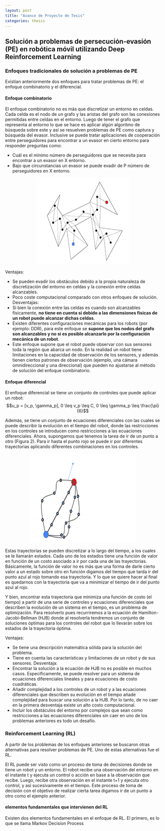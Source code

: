 ```yaml
---
layout: post
title: "Avance de Proyecto de Tesis"
categories: thesis
---
```


## Solución a problemas de persecución-evasión (PE) en robótica móvil utilizando Deep Reinforcement Learning

### Enfoques tradicionales de solución a problemas de PE

Existían anteriormente dos enfoques para tratar problemas de PE: el enfoque combinatorio y el diferencial.

#### Enfoque combinatorio

El enfoque combinatorio no es más que discretizar un entorno en celdas. Cada celda es el nodo de un grafo y las aristas del grafo son las conexiones permitidas entre celdas en el entorno.
Luego de tener el grafo que representa al entorno lo que se hace es aplicar algún algoritmo de búsqueda sobre este y así se resuelven problemas de PE como captura y búsqueda del evasor. Inclusive se puede tratar aplicaciones de cooperación entre perseguidores para encontrar a un evasor en cierto entorno para responder preguntas como:
* Cuál es el mínimo número de perseguidores que se necesita para encontrar a un evasor en X entorno.
* Bajo que circunstancias un evasor se puede evadir de P número de perseguidores en X entorno.

<div align="center">
  <img src="https://raw.githubusercontent.com/EnriqManComp/EnriqManComp.github.io/master/assets/2do-avance-post/enfoque_combinatorio.png" width="300px" height="280px"/>
</div>

Ventajas:
* Se pueden evadir los obstáculos debido a la propia naturaleza de discretización del entorno en celdas y la conexión entre celdas alcanzables.
* Poco coste computacional comparado con otros enfoques de solución.
Desventajas:
* Si bien la conexión entre las celdas es cuando son alcanzables físicamente, **no tiene en cuenta si debido a las dimensiones físicas de un robot puede alcanzar dichas celdas**.
* Existen diferentes configuraciones mecánicas para los robots (por ejemplo: DDR), para este enfoque se **supone que los nodos del grafo son alcanzables y no si es posible alcanzarlo por la configuración mecánica de un robot**.
* Este enfoque supone que el robot puede observar con sus sensores toda la región que abarca un nodo. En la realidad un robot tiene limitaciones en la capacidad de observación de los sensores, y además tienen ciertos patrones de observación (ejemplo, una cámara omnidireccional y una direccional) que pueden no ajustarse al método de solución del enfoque combinatorio.

#### Enfoque diferencial

El enfoque diferencial se tiene un conjunto de controles que puede aplicar un robot:
$$u_p = [v_p, \gamma_p], 0 \leq v_p \leq C, 0 \leq \gamma_p \leq \frac{\pi}{6}$$

Además, se tiene un conjunto de ecuaciones diferenciales con las cuales se puede describir la evolución en el tiempo del robot, donde las restricciones en los controles se introducen como restricciones a las ecuaciones diferenciales. 
Ahora, supongamos que tenemos la tarea de ir de un punto a otro (Figura 2). Para ir hasta el punto rojo se puede ir por diferentes trayectorias aplicando diferentes combinaciones en los controles.

<div align="center">
  <img src="https://raw.githubusercontent.com/EnriqManComp/EnriqManComp.github.io/master/assets/2do-avance-post/enfoque_diferencial.png" width="350px" height="290px"/>
</div>

Estas trayectorias se pueden discretizar a lo largo del tiempo, a los cuales se le llamarán estados. Cada uno de los estados tiene una función de valor en función de un costo asociado a ir por cada una de las trayectorias. Básicamente, la función de valor no es más que una forma de darle cierto valor a un estado sobre otro en función digamos del tiempo que tarda ir del punto azul al rojo tomando esa trayectoria.
Y lo que se quiere hacer al final es quedarnos con la trayectoria que va a minimizar el tiempo de ir del punto azul al rojo.

Y bien, encontrar esta trayectoria que minimiza una función de costo (el tiempo) a partir de una serie de controles y ecuaciones diferenciales que describen la evolución de un sistema en el tiempo, es un problema de optimización. Para resolverlo pues recurriremos a la ecuación de Hamilton-Jacobi-Bellman (HJB) donde al resolverla tendremos un conjunto de soluciones óptimas para los controles del robot que lo llevarán sobre los estados de la trayectoria óptima.

Ventajas:
* Se tiene una descripción matemática sólida para la solución del problema.
* Tiene en cuenta las características y limitaciones de un robot y de sus sensores.
Desventaja:
* Encontrar la solución a la ecuación de HJB no es posible en muchos casos. Específicamente, se puede resolver para un sistema de ecuaciones diferenciales lineales y para ecuaciones de costo cuadráticas.
* Añadir complejidad a los controles de un robot y a las ecuaciones diferenciales que describen su evolución en el tiempo añade complejidad para buscar una solución a la HJB. Por lo tanto, de no caer en la primera desventaja existe un alto costo computacional.
* Incluir los obstáculos del entorno por complejos que sean como restricciones a las ecuaciones diferenciales sin caer en uno de los problemas anteriores es todo un desafío.

### Reinforcement Learning (RL)

A partir de los problemas de los enfoques anteriores se buscaron otras alternativas para resolver problemas de PE. Uno de estas alternativas fue el RL.

El RL puede ser visto como un proceso de toma de decisiones donde se tiene un robot y un entorno. El robot recibe una observación del entorno en el instante t y ejecuta un control o acción en base a la observación que recibe. Luego, recibe otra observación en el instante t+1 y ejecuta otro control, y así sucesivamente en el tiempo. Este proceso de toma de decisión con el objetivo de realizar cierta tarea digamos ir de un punto a otro como el ejemplo anterior.

#### elementos fundamentales que intervienen del RL

Existen dos elementos fundamentales en el enfoque de RL. El primero, es lo que se llama Markov Decision Process


